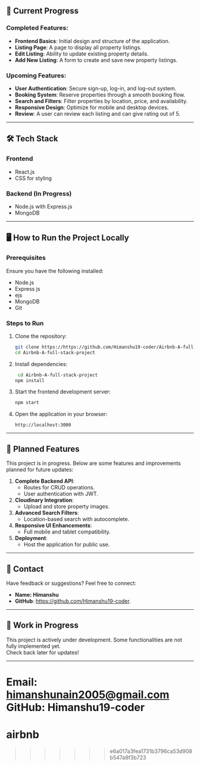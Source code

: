 
## 🚀 **Current Progress**

### Completed Features:
- **Frontend Basics**: Initial design and structure of the application.  
- **Listing Page**: A page to display all property listings.  
- **Edit Listing**: Ability to update existing property details.  
- **Add New Listing**: A form to create and save new property listings.


### Upcoming Features:
- **User Authentication**: Secure sign-up, log-in, and log-out system.  
- **Booking System**: Reserve properties through a smooth booking flow.  
- **Search and Filters**: Filter properties by location, price, and availability.  
- **Responsive Design**: Optimize for mobile and desktop devices.
- **Review**: A user can review each listing and can give rating out of 5.

---

## 🛠️ **Tech Stack**

### **Frontend**  
- React.js  
- CSS for styling  

### **Backend (In Progress)**  
- Node.js with Express.js  
- MongoDB  

---

## 🖥️ **How to Run the Project Locally**

### Prerequisites  
Ensure you have the following installed:  
- Node.js  
- Express js
- ejs
- MongoDB  
- Git  

### Steps to Run  
1. Clone the repository:  
   ```bash
   git clone https://https://github.com/Himanshu19-coder/Airbnb-A-full-stack-project.git
   cd Airbnb-A-full-stack-project
   ```

2. Install dependencies:  
   ```bash
    cd Airbnb-A-full-stack-project
   npm install
   ```

3. Start the frontend development server:  
   ```bash
   npm start
   ```

4. Open the application in your browser:  
   ```
   http://localhost:3000
   ```

---

## 🌟 **Planned Features**

This project is in progress. Below are some features and improvements planned for future updates:
1. **Complete Backend API**:  
   - Routes for CRUD operations.  
   - User authentication with JWT.  
2. **Cloudinary Integration**:  
   - Upload and store property images.  
3. **Advanced Search Filters**:  
   - Location-based search with autocomplete.  
4. **Responsive UI Enhancements**:  
   - Full mobile and tablet compatibility.  
5. **Deployment**:  
   - Host the application for public use.  

---

## 📧 **Contact**

Have feedback or suggestions? Feel free to connect:  

- **Name: Himanshu**  
- **GitHub**: https://github.com/Himanshu19-coder.   

---

## 🚧 **Work in Progress**

This project is actively under development. Some functionalities are not fully implemented yet.  
Check back later for updates!

---


Email: himanshunain2005@gmail.com <br>
GitHub: Himanshu19-coder
=======
# airbnb
>>>>>>> e6a017a3fea1731b3796ca53d908b547a8f3b723
